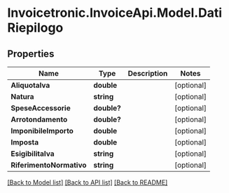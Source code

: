 # Invoicetronic.InvoiceApi.Model.DatiRiepilogo

## Properties

Name | Type | Description | Notes
------------ | ------------- | ------------- | -------------
**AliquotaIva** | **double** |  | [optional] 
**Natura** | **string** |  | [optional] 
**SpeseAccessorie** | **double?** |  | [optional] 
**Arrotondamento** | **double?** |  | [optional] 
**ImponibileImporto** | **double** |  | [optional] 
**Imposta** | **double** |  | [optional] 
**EsigibilitaIva** | **string** |  | [optional] 
**RiferimentoNormativo** | **string** |  | [optional] 

[[Back to Model list]](../README.md#documentation-for-models) [[Back to API list]](../README.md#documentation-for-api-endpoints) [[Back to README]](../README.md)

